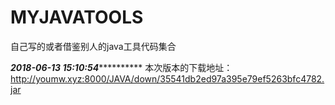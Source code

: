 # MYJAVATOOLS
自己写的或者借鉴别人的java工具代码集合


***********2018-06-13 15:10:54*********************
本次版本的下载地址：http://youmw.xyz:8000/JAVA/down/35541db2ed97a395e79ef5263bfc4782.jar
